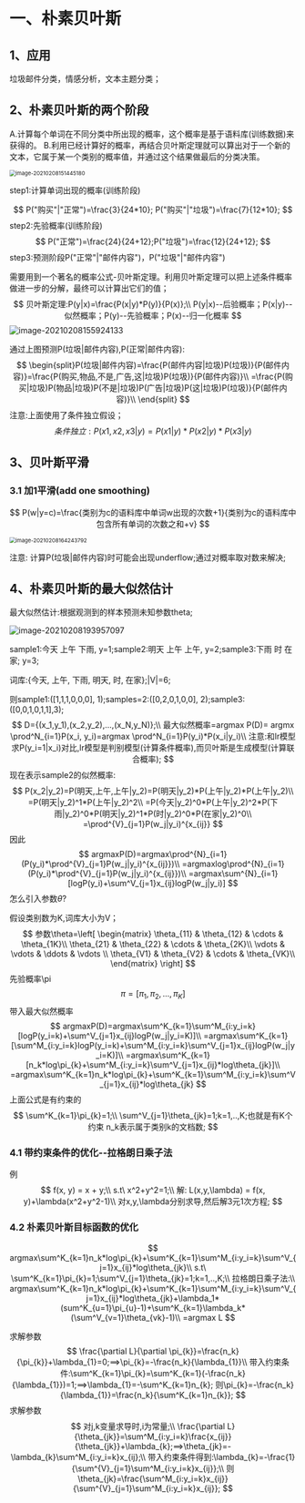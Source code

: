 # 一、朴素贝叶斯
## 1、应用
垃圾邮件分类，情感分析，文本主题分类；
## 2、朴素贝叶斯的两个阶段

A.计算每个单词在不同分类中所出现的概率，这个概率是基于语料库(训练数据)来获得的。
B.利用已经计算好的概率，再结合贝叶斯定理就可以算出对于一个新的文本，它属于某一个类别的概率值，并通过这个结果做最后的分类决策。

<img src="/Users/zenmen/Projects/courses_ml_notebook/images/image-20210208151445180.png" alt="image-20210208151445180" style="zoom:67%;" />

step1:计算单词出现的概率(训练阶段)


$$
P("购买"|"正常")=\frac{3}{24*10};
P("购买"|"垃圾")=\frac{7}{12*10};
$$
step2:先验概率(训练阶段)
$$
P("正常")=\frac{24}{24+12};P("垃圾")=\frac{12}{24+12};
$$
step3:预测阶段P("正常"|"邮件内容")，P("垃圾"|"邮件内容")

需要用到一个著名的概率公式-贝叶斯定理。利用贝叶斯定理可以把上述条件概率做进一步的分解，最终可以计算出它们的值；
$$
贝叶斯定理:P(y|x)=\frac{P(x|y)*P(y)}{P(x)};\\
P(y|x)--后验概率；P(x|y)--似然概率；P(y)--先验概率；P(x)--归一化概率
$$
![image-20210208155924133](/Users/zenmen/Projects/courses_ml_notebook/images/image-20210208155924133.png)

通过上图预测P(垃圾|邮件内容),P(正常|邮件内容):
$$
\begin{split}P(垃圾|邮件内容)=\frac{P(邮件内容|垃圾)P(垃圾)}{P(邮件内容)}=\frac{P(购买,物品,不是,广告,这|垃圾)P(垃圾)}{P(邮件内容)}\\
=\frac{P(购买|垃圾)P(物品|垃圾)P(不是|垃圾)P(广告|垃圾)P(这|垃圾)P(垃圾)}{P(邮件内容)}\\
\end{split}
$$
注意:上面使用了条件独立假设；
$$
条件独立:P(x1,x2,x3|y)=P(x1|y)*P(x2|y)*P(x3|y)
$$

## 3、贝叶斯平滑

### 3.1 加1平滑(add one smoothing)

$$
P(w|y=c)=\frac{类别为c的语料库中单词w出现的次数+1}{类别为c的语料库中包含所有单词的次数之和+v}
$$

<img src="/Users/zenmen/Projects/courses_ml_notebook/images/image-20210208164243792.png" alt="image-20210208164243792" style="zoom:67%;" />

注意: 计算P(垃圾|邮件内容)时可能会出现underflow;通过对概率取对数来解决;

## 4、朴素贝叶斯的最大似然估计

最大似然估计:根据观测到的样本预测未知参数theta;

![image-20210208193957097](/Users/zenmen/Projects/courses_ml_notebook/images/image-20210208193957097.png)

sample1:今天 上午 下雨, y=1;sample2:明天 上午 上午, y=2;sample3:下雨 时 在家; y=3;

词库:{今天, 上午, 下雨, 明天, 时, 在家};|V|=6;

则sample1:([1,1,1,0,0,0], 1);samples=2:([0,2,0,1,0,0], 2);sample3:([0,0,1,0,1,1],3);
$$
D={(x_1,y_1),(x_2,y_2),...,(x_N,y_N)};\\
最大似然概率=argmax P(D)= argmx \prod^N_{i=1}P(x_i, y_i)=argmax \prod^N_{i=1}P(y_i)*P(x_i|y_i)\\
注意:和lr模型求P(y_i=1|x_i)对比,lr模型是判别模型(计算条件概率),而贝叶斯是生成模型(计算联合概率);
$$
现在表示sample2的似然概率:
$$
P(x_2|y_2)=P(明天,上午,上午|y_2)=P(明天|y_2)*P(上午|y_2)*P(上午|y_2)\\
=P(明天|y_2)^1*P(上午|y_2)^2\\
=P(今天|y_2)^0*P(上午|y_2)^2*P(下雨|y_2)^0*P(明天|y_2)^1*P(时|y_2)^0*P(在家|y_2)^0\\
=\prod^{V}_{j=1}P(w_j|y_i)^{x_{ij}}
$$
因此
$$
argmaxP(D)=argmax\prod^{N}_{i=1}(P(y_i)*\prod^{V}_{j=1}P(w_j|y_i)^{x_{ij}})\\
=argmaxlog\prod^{N}_{i=1}(P(y_i)*\prod^{V}_{j=1}P(w_j|y_i)^{x_{ij}})\\
=argmax\sum^{N}_{i=1}[logP(y_i)+\sum^V_{j=1}x_{ij}logP(w_j|y_i)]
$$
怎么引入参数$\theta$?

假设类别数为K,词库大小为V；
$$
参数\theta=\left[
	\begin{matrix}
		\theta_{11} & \theta_{12} & \cdots & \theta_{1K}\\
		\theta_{21} & \theta_{22} & \cdots & \theta_{2K}\\
		\vdots & \vdots & \ddots & \vdots \\
		\theta_{V1} & \theta_{V2} & \cdots & \theta_{VK}\\
	\end{matrix}
\right]
$$
先验概率\pi
$$
\pi = [\pi_{1}, \pi_{2}, ..., \pi_{K}]
$$
带入最大似然概率
$$
argmaxP(D)=argmax\sum^K_{k=1}\sum^M_{i:y_i=k}[logP(y_i=k)+\sum^V_{j=1}x_{ij}logP(w_j|y_i=K)]\\
=argmax\sum^K_{k=1}[\sum^M_{i:y_i=k}logP(y_i=k)+\sum^M_{i:y_i=k}\sum^V_{j=1}x_{ij}logP(w_j|y_i=K)]\\
=argmax\sum^K_{k=1}[n_k*log\pi_{k}+\sum^M_{i:y_i=k}\sum^V_{j=1}x_{ij}*log\theta_{jk}]\\
=argmax\sum^K_{k=1}n_k*log\pi_{k}+\sum^K_{k=1}\sum^M_{i:y_i=k}\sum^V_{j=1}x_{ij}*log\theta_{jk}
$$
上面公式是有约束的
$$
\sum^K_{k=1}\pi_{k}=1;\\
\sum^V_{j=1}\theta_{jk}=1;k=1,..,K;也就是有K个约束
n_k表示属于类别k的文档数;
$$

### 4.1 带约束条件的优化--拉格朗日乘子法

例
$$
f(x, y) = x + y;\\
s.t\ x^2+y^2=1;\\
解:
L(x,y,\lambda) = f(x, y)+\lambda(x^2+y^2-1)\\
对x,y,\lambda分别求导,然后解3元1次方程;
$$

### 4.2 朴素贝叶斯目标函数的优化

$$
argmax\sum^K_{k=1}n_k*log\pi_{k}+\sum^K_{k=1}\sum^M_{i:y_i=k}\sum^V_{j=1}x_{ij}*log\theta_{jk}\\
s.t\ \sum^K_{k=1}\pi_{k}=1;\sum^V_{j=1}\theta_{jk}=1;k=1,..,K;\\
拉格朗日乘子法:\\
argmax\sum^K_{k=1}n_k*log\pi_{k}+\sum^K_{k=1}\sum^M_{i:y_i=k}\sum^V_{j=1}x_{ij}*log\theta_{jk}+\lambda_1*(sum^K_{u=1}\pi_{u}-1)+\sum^K_{k=1}\lambda_k*(\sum^V_{v=1}\theta_{vk}-1)\\
=argmax L
$$

求解参数
$$
\frac{\partial L}{\partial \pi_{k}}=\frac{n_k}{\pi_{k}}+\lambda_{1}=0;==>\pi_{k}=-\frac{n_k}{\lambda_{1}}\\
带入约束条件:\sum^K_{k=1}\pi_{k}=\sum^K_{k=1}(-\frac{n_k}{\lambda_{1}})=1;==>\lambda_{1}=-\sum^K_{k=1}n_{k};
则\pi_{k}=-\frac{n_k}{\lambda_{1}}=\frac{n_k}{\sum^K_{k=1}n_{k}};
$$
求解参数
$$
对j,k变量求导时,i为常量;\\
\frac{\partial L}{\theta_{jk}}=\sum^M_{i:y_i=k}\frac{x_{ij}}{\theta_{jk}}+\lambda_{k};==>\theta_{jk}=-\lambda_{k}\sum^M_{i:y_i=k}x_{ij};\\
带入约束条件得到:\lambda_{k}=-\frac{1}{\sum^{V}_{j=1}\sum^M_{i:y_i=k}x_{ij}};\\
则\theta_{jk}=\frac{\sum^M_{i:y_i=k}x_{ij}}{\sum^{V}_{j=1}\sum^M_{i:y_i=k}x_{ij}};
$$





